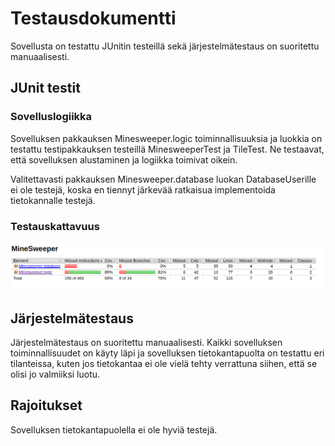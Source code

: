 # Testausdokumentti

Sovellusta on testattu JUnitin testeillä sekä järjestelmätestaus on suoritettu manuaalisesti.

## JUnit testit
### Sovelluslogiikka
Sovelluksen pakkauksen Minesweeper.logic toiminnallisuuksia ja luokkia on testattu testipakkauksen
testeillä MinesweeperTest ja TileTest. Ne testaavat, että sovelluksen alustaminen ja logiikka toimivat oikein.

Valitettavasti pakkauksen Minesweeper.database luokan DatabaseUserille ei ole testejä, koska en tiennyt järkevää ratkaisua
implementoida tietokannalle testejä.

### Testauskattavuus

![Testauskattavuus](Testauskattavuus.png)

## Järjestelmätestaus
Järjestelmätestaus on suoritettu manuaalisesti. 
Kaikki sovelluksen toiminnallisuudet on käyty läpi ja sovelluksen tietokantapuolta
on testattu eri tilanteissa, kuten jos tietokantaa ei ole vielä tehty verrattuna
siihen, että se olisi jo valmiiksi luotu.

## Rajoitukset
Sovelluksen tietokantapuolella ei ole hyviä testejä.
